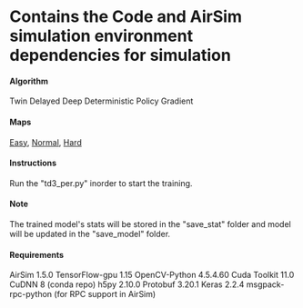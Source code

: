 # Contains the Code and AirSim simulation environment dependencies for simulation

#### Algorithm 
Twin Delayed Deep Deterministic Policy Gradient

#### Maps 
[Easy](https://drive.google.com/file/d/1LigXGvDj0XZvgkffqBwe8XRWRmzMR93P/view?usp=sharing), [Normal](https://drive.google.com/file/d/1KtiHr_qpw37qq3PPiAKzLN9THm2aQZOU/view?usp=sharing), [Hard](https://drive.google.com/file/d/110mekUMdnYr5wNaEGVbsSZpwty12knzX/view?usp=sharing)

#### Instructions 
Run the "td3_per.py" inorder to start the training.

#### Note 
The trained model's stats will be stored in the "save_stat" folder and model will be updated in the "save_model" folder.

#### Requirements
AirSim 1.5.0
TensorFlow-gpu 1.15
OpenCV-Python 4.5.4.60
Cuda Toolkit 11.0
CuDNN 8 (conda repo)
h5py 2.10.0
Protobuf 3.20.1
Keras 2.2.4
msgpack-rpc-python (for RPC support in AirSim)
